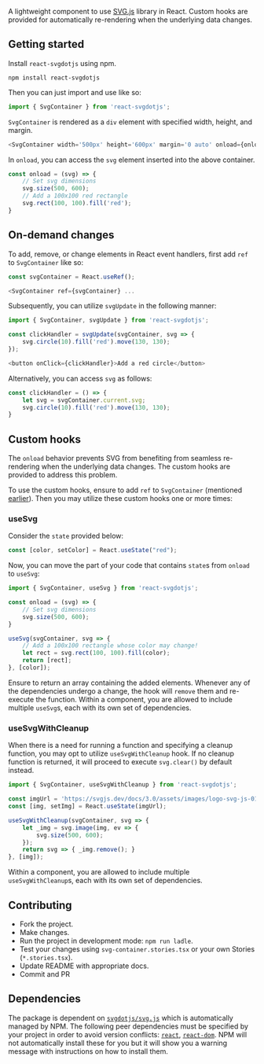 A lightweight component to use [SVG.js](https://svgjs.dev/docs/3.1/) library in React. Custom hooks are provided for automatically re-rendering when the underlying data changes.

## Getting started

Install `react-svgdotjs` using npm.

```shell
npm install react-svgdotjs
```

Then you can just import and use like so:

```js
import { SvgContainer } from 'react-svgdotjs';
```

`SvgContainer` is rendered as a `div` element with specified width, height, and margin.

```js
<SvgContainer width='500px' height='600px' margin='0 auto' onload={onload}/>
```

In `onload`, you can access the `svg` element inserted into the above container.

```js
const onload = (svg) => {
    // Set svg dimensions 
    svg.size(500, 600);
    // Add a 100x100 red rectangle
    svg.rect(100, 100).fill('red');
}
```

## On-demand changes

To add, remove, or change elements in React event handlers, first add `ref` to `SvgContainer` like so:

```js
const svgContainer = React.useRef();
```

```js
<SvgContainer ref={svgContainer} ...
```

Subsequently, you can utilize `svgUpdate` in the following manner:

```js
import { SvgContainer, svgUpdate } from 'react-svgdotjs';
```

```js
const clickHandler = svgUpdate(svgContainer, svg => {
    svg.circle(10).fill('red').move(130, 130);
});
```

```js
<button onClick={clickHandler}>Add a red circle</button>
```

Alternatively, you can access `svg` as follows:

```js
const clickHandler = () => {
    let svg = svgContainer.current.svg;
    svg.circle(10).fill('red').move(130, 130);
}
```

## Custom hooks

The `onload` behavior prevents SVG from benefiting from seamless re-rendering when the underlying data changes. The custom hooks are provided to address this problem.

To use the custom hooks, ensure to add `ref` to `SvgContainer` (mentioned [earlier](#on-demand-changes)). Then you may utilize these custom hooks one or more times:

### useSvg

Consider the `state` provided below:

```js
const [color, setColor] = React.useState("red");
```

Now, you can move the part of your code that contains `state`s from `onload` to `useSvg`:

```js
import { SvgContainer, useSvg } from 'react-svgdotjs';
```

```js
const onload = (svg) => {
    // Set svg dimensions 
    svg.size(500, 600);
}

useSvg(svgContainer, svg => {
    // Add a 100x100 rectangle whose color may change!
    let rect = svg.rect(100, 100).fill(color);
    return [rect];
}, [color]);
```

Ensure to return an array containing the added elements. Whenever any of the dependencies undergo a change, the hook will `remove` them and re-execute the function. Within a component, you are allowed to include multiple `useSvg`s, each with its own set of dependencies.

### useSvgWithCleanup

When there is a need for running a function and specifying a cleanup function, you may opt to utilize `useSvgWithCleanup` hook. If no cleanup function is returned, it will proceed to execute `svg.clear()` by default instead.
```js
import { SvgContainer, useSvgWithCleanup } from 'react-svgdotjs';
```

```js
const imgUrl = 'https://svgjs.dev/docs/3.0/assets/images/logo-svg-js-01d-128.png';
const [img, setImg] = React.useState(imgUrl);

useSvgWithCleanup(svgContainer, svg => {
    let _img = svg.image(img, ev => {
        svg.size(500, 600);
    });
    return svg => { _img.remove(); }
}, [img]);
```

Within a component, you are allowed to include multiple `useSvgWithCleanup`s, each with its own set of dependencies.

## Contributing

- Fork the project.
- Make changes.
- Run the project in development mode: `npm run ladle`.
- Test your changes using `svg-container.stories.tsx` or your own Stories (`*.stories.tsx`).
- Update README with appropriate docs.
- Commit and PR

## Dependencies

The package is dependent on [`svgdotjs/svg.js`](https://www.npmjs.com/package/@svgdotjs/svg.js) which is automatically managed by NPM. The following peer dependencies must be specified by your project in order to avoid version conflicts:
[`react`](https://www.npmjs.com/package/react),
[`react-dom`](https://www.npmjs.com/package/react-dom).
NPM will not automatically install these for you but it will show you a warning message with instructions on how to install them.

